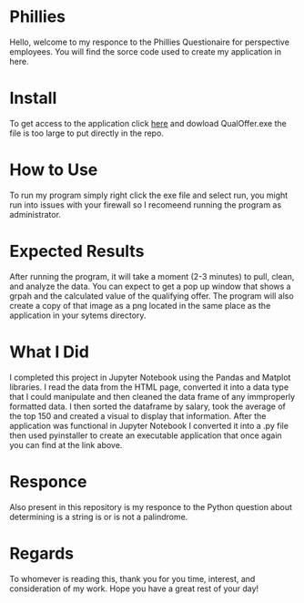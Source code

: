 # Phillies
Hello, welcome to my responce to the Phillies Questionaire for perspective employees. You will find the sorce code used to create my application in here.

# Install 
To get access to the application click <a href="https://drive.google.com/file/d/1gc9vGKskQiJC9X-tEv9exhSnSDCIN-r_/view?usp=sharing" target="_blank">here</a> and dowload QualOffer.exe the file is too large to put directly in the repo. 

# How to Use
To run my program simply right click the exe file and select run, you might run into issues with your firewall so I recomeend running the program as administrator. 

# Expected Results
After running the program, it will take a moment (2-3 minutes) to pull, clean, and analyze the data. You can expect to get a pop up window that shows a grpah and the calculated value of the qualifying offer. The program will also create a copy of that image as a png located in the same place as the application in your sytems directory. 

# What I Did 
I completed this project in Jupyter Notebook using the Pandas and Matplot libraries. I read the data from the HTML page, converted it into a data type that I could manipulate and then cleaned the data frame of any immproperly formatted data. I then sorted the dataframe by salary, took the average of the top 150 and created a visual to display that information. After the application was functional in Jupyter Notebook I converted it into a .py file then used pyinstaller to create an executable application that once again you can find at the link above.

# Responce
Also present in this repository is my responce to the Python question about determining is a string is or is not a palindrome. 

# Regards
To whomever is reading this, thank you for you time, interest, and consideration of my work. Hope you have a great rest of your day!
